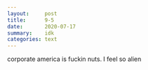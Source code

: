 ```yaml
---
layout:     post
title:      9-5
date:       2020-07-17
summary:    idk
categories: text
---
```


corporate america is fuckin nuts. I feel so alien
